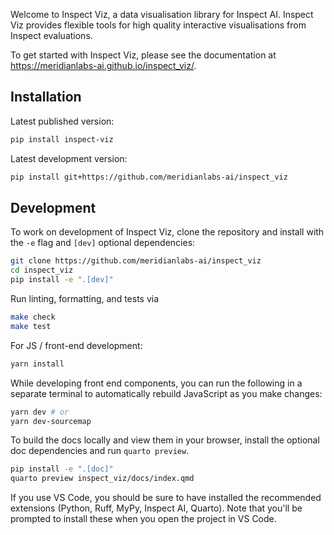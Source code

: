 Welcome to Inspect Viz, a data visualisation library for Inspect AI. Inspect Viz provides flexible tools for high quality interactive visualisations from Inspect evaluations.

To get started with Inspect Viz, please see the documentation at <https://meridianlabs-ai.github.io/inspect_viz/>.

## Installation

Latest published version:

```bash
pip install inspect-viz
```

Latest development version:

```bash
pip install git+https://github.com/meridianlabs-ai/inspect_viz
```

## Development

To work on development of Inspect Viz, clone the repository and install with the `-e` flag and `[dev]` optional dependencies:

```bash
git clone https://github.com/meridianlabs-ai/inspect_viz
cd inspect_viz
pip install -e ".[dev]"
```

Run linting, formatting, and tests via

```bash
make check
make test
```

For JS / front-end development:

```sh
yarn install
```

While developing front end components, you can run the following in a separate terminal to automatically rebuild JavaScript as you make changes:

```sh
yarn dev # or
yarn dev-sourcemap
```

To build the docs locally and view them in your browser, install the optional doc dependencies and run `quarto preview`.

```sh
pip install -e ".[doc]"
quarto preview inspect_viz/docs/index.qmd
```

If you use VS Code, you should be sure to have installed the recommended extensions (Python, Ruff, MyPy, Inspect AI, Quarto). Note that you'll be prompted to install these when you open the project in VS Code.
